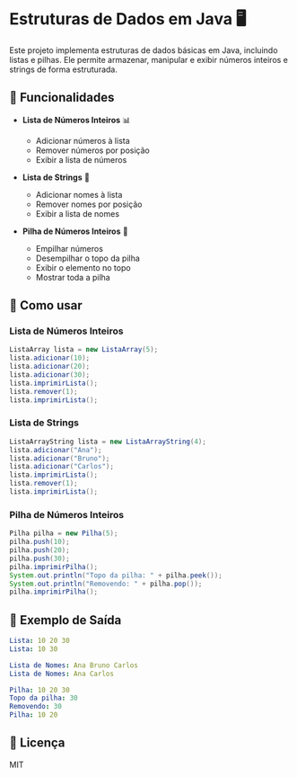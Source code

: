 # Estruturas de Dados em Java 🖥️

Este projeto implementa estruturas de dados básicas em Java, incluindo listas e pilhas. Ele permite armazenar, manipular e exibir números inteiros e strings de forma estruturada.

## 📌 Funcionalidades
- **Lista de Números Inteiros** 📊  
  - Adicionar números à lista  
  - Remover números por posição  
  - Exibir a lista de números  

- **Lista de Strings** 📝  
  - Adicionar nomes à lista  
  - Remover nomes por posição  
  - Exibir a lista de nomes  

- **Pilha de Números Inteiros** 🔢  
  - Empilhar números  
  - Desempilhar o topo da pilha  
  - Exibir o elemento no topo  
  - Mostrar toda a pilha  

## 🚀 Como usar
### Lista de Números Inteiros
```java
ListaArray lista = new ListaArray(5);
lista.adicionar(10);
lista.adicionar(20);
lista.adicionar(30);
lista.imprimirLista();
lista.remover(1);
lista.imprimirLista();
```
### Lista de Strings
```java
ListaArrayString lista = new ListaArrayString(4);
lista.adicionar("Ana");
lista.adicionar("Bruno");
lista.adicionar("Carlos");
lista.imprimirLista();
lista.remover(1);
lista.imprimirLista();

```
### Pilha de Números Inteiros
```java
Pilha pilha = new Pilha(5);
pilha.push(10);
pilha.push(20);
pilha.push(30);
pilha.imprimirPilha();
System.out.println("Topo da pilha: " + pilha.peek());
System.out.println("Removendo: " + pilha.pop());
pilha.imprimirPilha();

```

## 📜 Exemplo de Saída
```yaml
Lista: 10 20 30  
Lista: 10 30  

Lista de Nomes: Ana Bruno Carlos  
Lista de Nomes: Ana Carlos  

Pilha: 10 20 30  
Topo da pilha: 30  
Removendo: 30  
Pilha: 10 20  

```

## 📖 Licença
MIT
